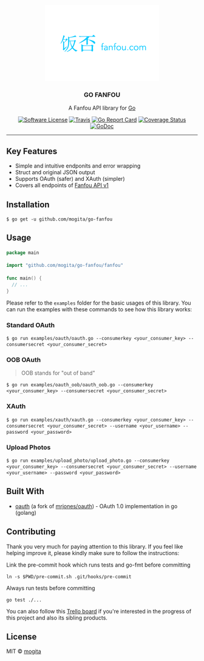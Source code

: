 <p align="center">
  <img src="fanfou.png?raw=true" width="300" height="200" />
  <h3 align="center">GO FANFOU</h3>
  <p align="center">A Fanfou API library for <a href="http://golang.org/" target="_blank">Go</a></p>
  <p align="center">
    <a href="/LICENSE"><img alt="Software License" src="https://img.shields.io/badge/license-MIT-brightgreen.svg?style=flat-square"></a>
    <a href="https://travis-ci.org/mogita/go-fanfou"><img alt="Travis" src="https://img.shields.io/travis/mogita/go-fanfou/master.svg?style=flat-square"></a>
    <a href="https://goreportcard.com/report/github.com/mogita/go-fanfou"><img alt="Go Report Card" src="https://goreportcard.com/badge/github.com/mogita/go-fanfou?style=flat-square"></a>
    <a href="https://coveralls.io/github/mogita/go-fanfou?branch=master"><img alt="Coverage Status" src="https://img.shields.io/coveralls/mogita/go-fanfou/master.svg?style=flat-square"></a>
    <a href="https://godoc.org/github.com/mogita/go-fanfou/fanfou"><img alt="GoDoc" src="https://img.shields.io/badge/godoc-reference-blue.svg?style=flat-square"></a>
  </p>
</p>

---

## Key Features

- Simple and intuitive endponits and error wrapping
- Struct and original JSON output
- Supports OAuth (safer) and XAuth (simpler)
- Covers all endpoints of [Fanfou API v1](https://github.com/mogita/FanFouAPIDoc/wiki)

## Installation

```
$ go get -u github.com/mogita/go-fanfou
```

## Usage

```go
package main

import "github.com/mogita/go-fanfou/fanfou"

func main() {
  // ...
}
```

Please refer to the `examples` folder for the basic usages of this library. You can run the examples with these commands to see how this library works:

### Standard OAuth

```shell
$ go run examples/oauth/oauth.go --consumerkey <your_consumer_key> --consumersecret <your_consumer_secret>
```

### OOB OAuth

> OOB stands for "out of band"

```shell
$ go run examples/oauth_oob/oauth_oob.go --consumerkey <your_consumer_key> --consumersecret <your_consumer_secret>
```

### XAuth

```shell
$ go run examples/xauth/xauth.go --consumerkey <your_consumer_key> --consumersecret <your_consumer_secret> --username <your_username> --password <your_password>
```

### Upload Photos

```shell
$ go run examples/upload_photo/upload_photo.go --consumerkey <your_consumer_key> --consumersecret <your_consumer_secret> --username <your_username> --password <your_password>
```

## Built With

- [oauth](https://godoc.org/github.com/mogita/oauth) (a fork of [mrjones/oauth](https://godoc.org/github.com/mrjones/oauth)) - OAuth 1.0 implementation in go (golang)

## Contributing

Thank you very much for paying attention to this library. If you feel like helping improve it, please kindly make sure to follow the instructions:

Link the pre-commit hook which runs tests and go-fmt before committing

```
ln -s $PWD/pre-commit.sh .git/hooks/pre-commit
```

Always run tests before committing

```
go test ./...
```

You can also follow this [Trello board](https://trello.com/b/Z6XTVn7U/go-fanfou) if you're interested in the progress of this project and also its sibling products.

## License

MIT © [mogita](https://github.com/mogita)
